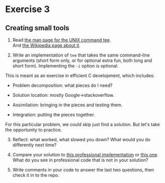# Exercise 3
## Creating small tools


1) Read [the man page for the UNIX command tee](http://man7.org/linux/man-pages/man1/tee.1.html).  
And [the Wikipedia page about it](http://en.wikipedia.org/wiki/Tee_(command)).

2) Write an implementation of `tee` that takes the same command-line
arguments (short form only, or for optional extra fun, both long and
short form).  Implementing the `-i` option is optional.

This is meant as an exercise in efficient C development, which includes:

* Problem decomposition: what pieces do I need?

* Solution location: mostly Google->stackoverflow.

* Assimilation: bringing in the pieces and testing them.

* Integration: putting the pieces together.

For this particular problem, we could skip just find a solution.  But let's take the opportunity to practice.

3) Reflect: what worked, what slowed you down?  What would you do
differently next time?

4) Compare your solution to [this professional implementation](https://opensource.apple.com/source/shell_cmds/shell_cmds-170/tee/tee.c) or [this one](http://git.savannah.gnu.org/gitweb/?p=coreutils.git;a=blob;f=src/tee.c;h=5f04bfc86243911be2fb22c7c28447ae6fb0f993;hb=75aababed45d0120d44baa76c5107d0ceb71fc59).  What do you see in professional code that is not in your solution?

5) Write comments in your code to answer the last two questions, then check it in to the repo.

